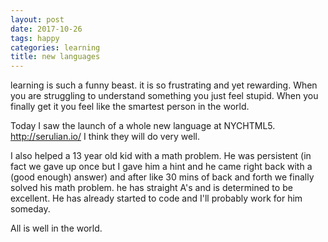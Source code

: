 ```yaml
---
layout: post
date: 2017-10-26
tags: happy
categories: learning
title: new languages
---
```


learning is such a funny beast. it is so frustrating and yet rewarding. When you are struggling to understand something you just feel stupid. When you finally get it you feel like the smartest person in the world.

Today I saw the launch of a whole new language at NYCHTML5. <http://serulian.io/> I think they will do very well.

I also helped a 13 year old kid with a math problem. He was persistent (in fact we gave up once but I gave him a hint and he came right back with a (good enough) answer) and after like 30 mins of back and forth we finally solved his math problem. he has straight A's and is determined to be excellent. He has already started to code and I'll probably work for him someday.

All is well in the world.
